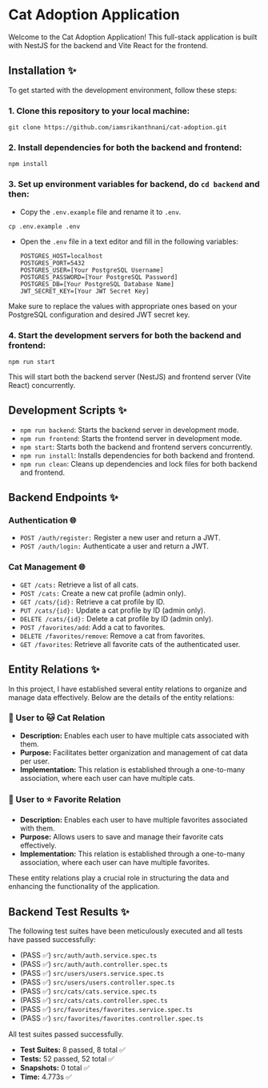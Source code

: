 # Cat Adoption Application

Welcome to the Cat Adoption Application! This full-stack application is built with NestJS for the backend and Vite React for the frontend.

## Installation :sparkles:

To get started with the development environment, follow these steps:

### 1. Clone this repository to your local machine:

```
git clone https://github.com/iamsrikanthnani/cat-adoption.git
```

### 2. Install dependencies for both the backend and frontend:

```
npm install
```

### 3. Set up environment variables for **backend**, do `cd backend` and then:

- Copy the `.env.example` file and rename it to `.env`.

```
cp .env.example .env
```

- Open the `.env` file in a text editor and fill in the following variables:

  ```
  POSTGRES_HOST=localhost
  POSTGRES_PORT=5432
  POSTGRES_USER=[Your PostgreSQL Username]
  POSTGRES_PASSWORD=[Your PostgreSQL Password]
  POSTGRES_DB=[Your PostgreSQL Database Name]
  JWT_SECRET_KEY=[Your JWT Secret Key]
  ```

Make sure to replace the values with appropriate ones based on your PostgreSQL configuration and desired JWT secret key.

### 4. Start the development servers for both the backend and frontend:

```
npm run start
```

This will start both the backend server (NestJS) and frontend server (Vite React) concurrently.

## Development Scripts :sparkles:

- `npm run backend`: Starts the backend server in development mode.
- `npm run frontend`: Starts the frontend server in development mode.
- `npm start`: Starts both the backend and frontend servers concurrently.
- `npm run install`: Installs dependencies for both backend and frontend.
- `npm run clean`: Cleans up dependencies and lock files for both backend and frontend.

## Backend Endpoints :sparkles:

### Authentication  🌐 

- `POST /auth/register:` Register a new user and return a JWT.
- `POST /auth/login:` Authenticate a user and return a JWT.

### Cat Management  🌐 

- `GET /cats:` Retrieve a list of all cats.
- `POST /cats:` Create a new cat profile (admin only).
- `GET /cats/{id}:` Retrieve a cat profile by ID.
- `PUT /cats/{id}:` Update a cat profile by ID (admin only).
- `DELETE /cats/{id}:` Delete a cat profile by ID (admin only).
- `POST /favorites/add`: Add a cat to favorites.
- `DELETE /favorites/remove`: Remove a cat from favorites.
- `GET /favorites`: Retrieve all favorite cats of the authenticated user.

## Entity Relations :sparkles:

In this project, I have established several entity relations to organize and manage data effectively. Below are the details of the entity relations:

### 👤 User to 🐱 Cat Relation
- **Description:** Enables each user to have multiple cats associated with them.
- **Purpose:** Facilitates better organization and management of cat data per user.
- **Implementation:** This relation is established through a one-to-many association, where each user can have multiple cats.


### 👤 User to ⭐ Favorite Relation
- **Description:** Enables each user to have multiple favorites associated with them.
- **Purpose:** Allows users to save and manage their favorite cats effectively.
- **Implementation:** This relation is established through a one-to-many association, where each user can have multiple favorites.

These entity relations play a crucial role in structuring the data and enhancing the functionality of the application.


## Backend Test Results :sparkles:

The following test suites have been meticulously executed and all tests have passed successfully:

- (PASS :white_check_mark:) `src/auth/auth.service.spec.ts`
- (PASS :white_check_mark:) `src/auth/auth.controller.spec.ts`
- (PASS :white_check_mark:) `src/users/users.service.spec.ts`
- (PASS :white_check_mark:) `src/users/users.controller.spec.ts`
- (PASS :white_check_mark:) `src/cats/cats.service.spec.ts`
- (PASS :white_check_mark:) `src/cats/cats.controller.spec.ts`
- (PASS :white_check_mark:) `src/favorites/favorites.service.spec.ts`
- (PASS :white_check_mark:) `src/favorites/favorites.controller.spec.ts`

All test suites passed successfully.

- **Test Suites:** 8 passed, 8 total :white_check_mark:
- **Tests:** 52 passed, 52 total :white_check_mark:
- **Snapshots:** 0 total :white_check_mark:
- **Time:** 4.773s :white_check_mark:
